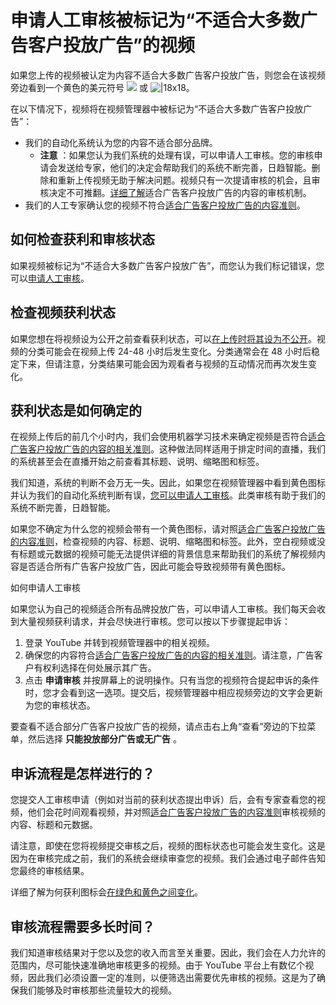 # 申请人工审核被标记为“不适合大多数广告客户投放广告”的视频

如果您上传的视频被认定为内容不适合大多数广告客户投放广告，则您会在该视频旁边看到一个黄色的美元符号 ![](https://lh3.googleusercontent.com/F5PT_oy12O_pcN6n-2gWbV9yvyMeY429AjQw36FWGjIDz0vAL6gQaZGodpCSVqqzoYTT=h18) 或 ![|18x18](https://lh3.googleusercontent.com/7jc4hmVu9K3zo8iN50sppQ_geNMnTaICt95GfiwnVJ3XtJr2QJY8eSgEgzAjyIfZDqM=w18)。

在以下情况下，视频将在视频管理器中被标记为“不适合大多数广告客户投放广告”：

* 我们的自动化系统认为您的内容不适合部分品牌。
  * **注意** ：如果您认为我们系统的处理有误，可以申请人工审核。您的审核申请会发送给专家，他们的决定会帮助我们的系统不断完善，日趋智能。删除和重新上传视频无助于解决问题。视频只有一次提请审核的机会，且审核决定不可推翻。[详细了解](https://support.google.com/youtube/answer/9269751)适合广告客户投放广告的内容的审核机制。
* 我们的人工专家确认您的视频不符合[适合广告客户投放广告的内容准则](https://support.google.com/youtube/answer/6162278)。

## 如何检查获利和审核状态

如果视频被标记为“不适合大多数广告客户投放广告”，而您认为我们标记错误，您可以[申请人工审核](https://support.google.com/youtube/answer/7083671#appeal)。

## 检查视频获利状态

如果您想在将视频设为公开之前查看获利状态，可以[在上传时将其设为不公开](https://support.google.com/youtube/answer/157177)。视频的分类可能会在视频上传 24-48 小时后发生变化。分类通常会在 48 小时后稳定下来，但请注意，分类结果可能会因为观看者与视频的互动情况而再次发生变化。

## 获利状态是如何确定的

在视频上传后的前几个小时内，我们会使用机器学习技术来确定视频是否符合[适合广告客户投放广告的内容的相关准则](https://support.google.com/youtube/answer/6162278)。这种做法同样适用于排定时间的直播，我们的系统甚至会在直播开始之前查看其标题、说明、缩略图和标签。

我们知道，系统的判断不会万无一失。因此，如果您在视频管理器中看到黄色图标并认为我们的自动化系统判断有误，[您可以申请人工审核](https://support.google.com/youtube/answer/7083671#appeal)。此类审核有助于我们的系统不断完善，日趋智能。

如果您不确定为什么您的视频会带有一个黄色图标，请对照[适合广告客户投放广告的内容准则](https://support.google.com/youtube/answer/6162278)，检查视频的内容、标题、说明、缩略图和标签。此外，空白视频或没有标题或元数据的视频可能无法提供详细的背景信息来帮助我们的系统了解视频内容是否适合所有广告客户投放广告，因此可能会导致视频带有黄色图标。

如何申请人工审核

如果您认为自己的视频适合所有品牌投放广告，可以申请人工审核。我们每天会收到大量视频获利请求，并会尽快进行审核。您可以按以下步骤提起申诉：

1. 登录 YouTube 并转到视频管理器中的相关视频。
2. 确保您的内容符合[适合广告客户投放广告的内容的相关准则](https://support.google.com/youtube/answer/6162278)。请注意，广告客户有权利选择在何处展示其广告。
3. 点击 **申请审核** 并按屏幕上的说明操作。只有当您的视频符合提起申诉的条件时，您才会看到这一选项。提交后，视频管理器中相应视频旁边的文字会更新为您的审核状态。

要查看不适合部分广告客户投放广告的视频，请点击右上角“查看”旁边的下拉菜单，然后选择 **只能投放部分广告或无广告** 。

## 申诉流程是怎样进行的？

您提交人工审核申请（例如对当前的获利状态提出申诉）后，会有专家查看您的视频，他们会花时间观看视频，并对照[适合广告客户投放广告的内容准则](https://support.google.com/youtube/answer/6162278)审核视频的内容、标题和元数据。

请注意，即使在您将视频提交审核之后，视频的图标状态也可能会发生变化。这是因为在审核完成之前，我们的系统会继续审查您的视频。我们会通过电子邮件告知您最终的审核结果。

详细了解为何获利图标会[在绿色和黄色之间变化](https://support.google.com/youtube/answer/7561938)。

## 审核流程需要多长时间？

我们知道审核结果对于您以及您的收入而言至关重要。因此，我们会在人力允许的范围内，尽可能快速准确地审核更多的视频。由于 YouTube 平台上有数亿个视频，因此我们必须设置一定的准则，以便筛选出需要优先审核的视频。这是为了确保我们能够及时审核那些流量较大的视频。